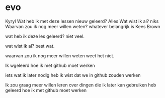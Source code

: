 # evo
Kyryl
Wat heb ik met deze lessen nieuw geleerd?
Alles
Wat wist ik al?
niks
Waarvan zou ik nog meer willen weten?
whatever belangrijk is
Kees Brown

wat heb ik deze les geleerd?
niet veel.

wat wist ik al?
best wat.

waarvan zou ik nog meer willen weten
weet het niet.

Ik wgeleerd hoe ik met github moet werken


iets wat ik later nodig heb
ik wist dat we in github zouden werken

Ik zou graag meer willen leren over dingen die ik later kan gebruiken heb geleerd hoe ik met github moet werken
